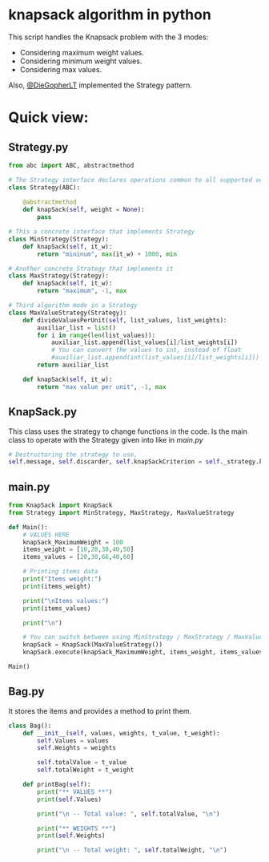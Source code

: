 # knapsack algorithm in python

This script handles the Knapsack problem with the 3 modes:

- Considering maximum weight values.
- Considering minimum weight values.
- Considering max values.

Also, [@DieGopherLT](https://github.com/DieGopherLT) implemented the Strategy pattern.

# Quick view:

## **Strategy.py**
```python
from abc import ABC, abstractmethod

# The Strategy interface declares operations common to all supported versions of some algorithm.
class Strategy(ABC):
    
    @abstractmethod
    def knapSack(self, weight = None):
        pass

# This a concrete interface that implements Strategy
class MinStrategy(Strategy):
    def knapSack(self, it_w):
        return "mininum", max(it_w) + 1000, min

# Another concrete Strategy that implements it
class MaxStrategy(Strategy):
    def knapSack(self, it_w):
        return "maximum", -1, max

# Third algorithm mode in a Strategy
class MaxValueStrategy(Strategy):
    def divideValuesPerUnit(self, list_values, list_weights):
        auxiliar_list = list()
        for i in range(len(list_values)):
            auxiliar_list.append(list_values[i]/list_weights[i])
            # You can convert the values to int, instead of float
            #auxiliar_list.append(int(list_values[i]/list_weights[i]))
        return auxiliar_list

    def knapSack(self, it_w):
        return "max value per unit", -1, max
```

## **KnapSack.py**
This class uses the strategy to change functions in the code. Is the main class to operate with the Strategy given into like in *main.py*

```python
# Destructuring the strategy to use.
self.message, self.discarder, self.knapSackCriterion = self._strategy.knapSack(it_w)
```
## **main.py**
```python
from KnapSack import KnapSack
from Strategy import MinStrategy, MaxStrategy, MaxValueStrategy

def Main():
	# VALUES HERE
	knapSack_MaximumWeight = 100
	items_weight = [10,20,30,40,50] 
	items_values = [20,30,66,40,60] 

	# Printing items data
	print("Items weight:")
	print(items_weight)

	print("\nItems values:")
	print(items_values)

	print("\n")

	# You can switch between using MinStrategy / MaxStrategy / MaxValueStrategy
	knapSack = KnapSack(MaxValueStrategy())
	knapSack.execute(knapSack_MaximumWeight, items_weight, items_values)

Main()
```
## **Bag.py**
It stores the items and provides a method to print them.


```python
class Bag():
	def __init__(self, values, weights, t_value, t_weight):
		self.Values = values
		self.Weights = weights

		self.totalValue = t_value
		self.totalWeight = t_weight

	def printBag(self):
		print("** VALUES **")
		print(self.Values)

		print("\n -- Total value: ", self.totalValue, "\n")

		print("** WEIGHTS **")
		print(self.Weights)

		print("\n -- Total weight: ", self.totalWeight, "\n")
```
